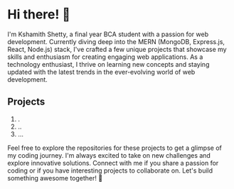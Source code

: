 # Hi there! 👋

I'm Kshamith Shetty, a final year BCA student with a passion for web development. Currently diving deep into the MERN (MongoDB, Express.js, React, Node.js) stack, I've crafted a few unique projects that showcase my skills and enthusiasm for creating engaging web applications. As a technology enthusiast, I thrive on learning new concepts and staying updated with the latest trends in the ever-evolving world of web development.

## Projects

1. .
2. ..
3. ...

Feel free to explore the repositories for these projects to get a glimpse of my coding journey. I'm always excited to take on new challenges and explore innovative solutions. Connect with me if you share a passion for coding or if you have interesting projects to collaborate on. Let's build something awesome together! 🚀

